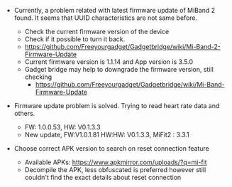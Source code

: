 * Currently, a problem related with latest firmware update of MiBand 2 found. It seems that UUID characteristics are not same before.
  * Check the current firmware version of the device
  * Check if it possible to turn it back.
  * https://github.com/Freeyourgadget/Gadgetbridge/wiki/Mi-Band-2-Firmware-Update
  * Current firmware version is 1.1.14 and App version is 3.5.0
  * Gadget bridge may help to downgrade the firmware version, still checking
    * https://github.com/Freeyourgadget/Gadgetbridge/wiki/Mi-Band-Firmware-Update
    
 * Firmware update problem is solved. Trying to read heart rate data and others. 
    * FW: 1.0.0.53, HW: V0.1.3.3
    * New update, FW:V1.0.1.81 HW:HW: V0.1.3.3, MiFit2 : 3.3.1  
  
  
* Choose correct APK version to search on reset connection feature 
  * Available APKs: https://www.apkmirror.com/uploads/?q=mi-fit
  * Decompile the APK, less obfuscated is preferred however still couldn't find the exact details about reset connection 
